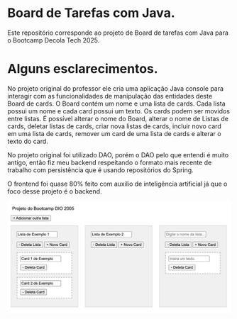# Board de Tarefas com Java.

Este repositório corresponde ao projeto de Board de tarefas com Java para o Bootcamp Decola Tech 2025.

# Alguns esclarecimentos.

No projeto original do professor ele cria uma aplicação Java console para interagir com as funcionalidades de manipulação das entidades deste Board de cards. 
O Board contém um nome e uma lista de cards. Cada lista possui um nome e cada card possui um texto. Os cards podem ser movidos entre listas. É possível alterar o nome do Board, alterar o nome de Listas de cards, deletar listas de cards, criar nova listas de cards, incluir novo card em uma lista de cards, remover um card de uma lista de cards e alterar o texto do card.

No projeto original foi utilizado DAO, porém o DAO pelo que entendi é muito antigo, então fiz meu backend respeitando o formato mais recente de trabalho com persistência que é usando repositórios do Spring.

O frontend foi quase 80% feito com auxilio de inteligência artificial já que o foco desse projeto é o backend. 

![Tela principal.](assets/Tela.jpg)
